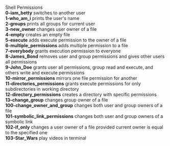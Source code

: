 Shell Permissions  
**0-iam_betty** switches to another user  
**1-who_am_i** prints the user's name  
**2-groups** prints all groups for current user  
**3-new_owner** changes user owner of a file  
**4-empty** creates an empty file  
**5-execute** adds execute permission to the owner of a file  
**6-multiple_permissions** adds multiple permission to a file  
**7-everybody** grants execution permission to everyone  
**8-James_Bond** removes user and group permissions and gives other users all permissions  
**9-John_Doe** grants user all permissions, group read and execute, and others write and execute permissions  
**10-mirror_permissions** mirrors one file permission for another  
**11-directories_permissions** grants execute permissions for only subdirectories in working directory  
**12-directory_permissions** creates a directory with specific permissions  
**13-change_group** changes group owner of a file  
**100-change_owner_and_group** changes both user and group owners of a file  
**101-symbolic_link_permissions** changes both user and group owners of a symbolic link  
**102-if_only** changes a user owner of a file provided current owner is equal to the specified one   
**103-Star_Wars** play videos in terminal 
